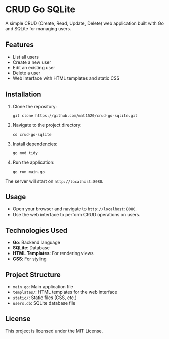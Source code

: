 # CRUD Go SQLite

A simple CRUD (Create, Read, Update, Delete) web application built with Go and SQLite for managing users.

## Features

- List all users
- Create a new user
- Edit an existing user
- Delete a user
- Web interface with HTML templates and static CSS

## Installation

1. Clone the repository:
   ```
   git clone https://github.com/mat1520/crud-go-sqlite.git
   ```

2. Navigate to the project directory:
   ```
   cd crud-go-sqlite
   ```

3. Install dependencies:
   ```
   go mod tidy
   ```

4. Run the application:
   ```
   go run main.go
   ```

The server will start on `http://localhost:8080`.

## Usage

- Open your browser and navigate to `http://localhost:8080`.
- Use the web interface to perform CRUD operations on users.

## Technologies Used

- **Go**: Backend language
- **SQLite**: Database
- **HTML Templates**: For rendering views
- **CSS**: For styling

## Project Structure

- `main.go`: Main application file
- `templates/`: HTML templates for the web interface
- `static/`: Static files (CSS, etc.)
- `users.db`: SQLite database file

## License

This project is licensed under the MIT License.
